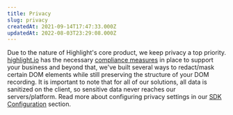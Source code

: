 ```yaml
---
title: Privacy
slug: privacy
createdAt: 2021-09-14T17:47:33.000Z
updatedAt: 2022-08-03T23:29:08.000Z
---
```


Due to the nature of Highlight's core product, we keep privacy a top priority. [highlight.io](https://highlight.io) has the necessary [compliance measures](../../3_company/compliance-and-security.md) in place to support your business and beyond that, we've built several ways to redact/mask certain DOM elements while still preserving the structure of your DOM recording. It is important to note that for all of our solutions, all data is sanitized on the client, so sensitive data never reaches our servers/platform. Read more about configuring privacy settings in our [SDK Configuration](../../../getting-started/3_client-sdk/2_replay-configuration/1_overview.md) section.

